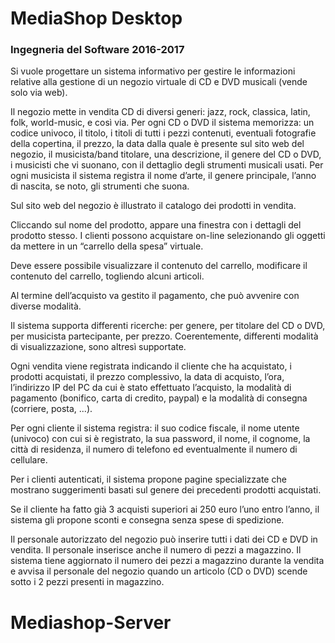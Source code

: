 # MediaShop Desktop
### Ingegneria del Software 2016-2017

Si vuole progettare un sistema informativo per gestire le informazioni relative alla gestione di un negozio virtuale di CD e DVD musicali (vende solo via web).


Il negozio mette in vendita CD di diversi generi: jazz, rock, classica, latin, folk, world-music, e così via.
Per ogni CD o DVD il sistema memorizza: un codice univoco, il titolo, i titoli di tutti i pezzi contenuti, eventuali fotografie della copertina, il prezzo, la data dalla quale è presente sul sito web del negozio, il musicista/band titolare, una descrizione, il genere del CD o DVD, i musicisti che vi suonano, con il dettaglio degli strumenti musicali usati. Per ogni musicista il sistema registra il nome d’arte, il genere principale, l’anno di nascita, se noto, gli strumenti che suona.


Sul sito web del negozio è illustrato il catalogo dei prodotti in vendita.


Cliccando sul nome del prodotto, appare una finestra con i dettagli del prodotto stesso.
I clienti possono acquistare on-line selezionando gli oggetti da mettere in un “carrello della spesa” virtuale.


Deve essere possibile visualizzare il contenuto del carrello, modificare il contenuto del carrello, togliendo alcuni articoli.


Al termine dell’acquisto va gestito il pagamento, che può avvenire con diverse modalità.


Il sistema supporta differenti ricerche: per genere, per titolare del CD o DVD, per musicista partecipante, per prezzo. Coerentemente, differenti modalità di visualizzazione, sono altresì supportate.


Ogni vendita viene registrata indicando il cliente che ha acquistato, i prodotti acquistati, il prezzo complessivo, la data di acquisto, l’ora, l’indirizzo IP del PC da cui è stato effettuato l’acquisto, la modalità di pagamento (bonifico, carta di credito, paypal) e la modalità di consegna (corriere, posta, ...).


Per ogni cliente il sistema registra: il suo codice fiscale, il nome utente (univoco) con cui si è registrato, la sua password, il nome, il cognome, la città di residenza, il numero di telefono ed eventualmente il numero di cellulare.


Per i clienti autenticati, il sistema propone pagine specializzate che mostrano suggerimenti basati sul genere dei precedenti prodotti acquistati.


Se il cliente ha fatto già 3 acquisti superiori ai 250 euro l’uno entro l’anno, il sistema gli propone sconti e consegna senza spese di spedizione.


Il personale autorizzato del negozio può inserire tutti i dati dei CD e DVD in vendita. 
Il personale inserisce anche il numero di pezzi a magazzino. Il sistema tiene aggiornato il numero dei pezzi a magazzino durante la vendita e avvisa il personale del negozio quando un articolo (CD o DVD) scende sotto i 2 pezzi presenti in magazzino.
# Mediashop-Server
